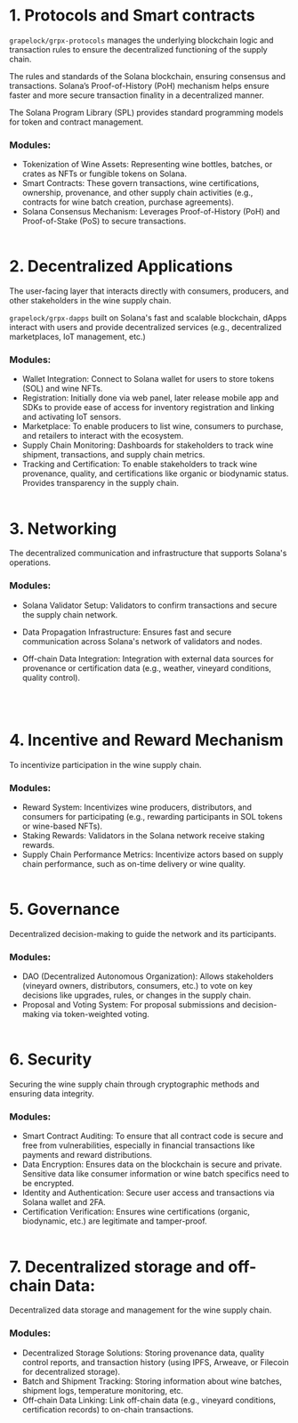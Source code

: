# 1. Protocols and Smart contracts

`grapelock/grpx-protocols` manages the underlying blockchain logic and transaction rules to ensure the decentralized functioning of the supply chain.

The rules and standards of the Solana blockchain, ensuring consensus and transactions. Solana’s Proof-of-History (PoH) mechanism helps ensure faster and more secure transaction finality in a decentralized manner.

The Solana Program Library (SPL) provides standard programming models for token and contract management.

### Modules:

- Tokenization of Wine Assets: Representing wine bottles, batches, or crates as NFTs or fungible tokens on Solana.
- Smart Contracts: These govern transactions, wine certifications, ownership, provenance, and other supply chain activities (e.g., contracts for wine batch creation, purchase agreements).
- Solana Consensus Mechanism: Leverages Proof-of-History (PoH) and Proof-of-Stake (PoS) to secure transactions.
  <br >
  <br >

# 2. Decentralized Applications

The user-facing layer that interacts directly with consumers, producers, and other stakeholders in the wine supply chain.

`grapelock/grpx-dapps` built on Solana's fast and scalable blockchain, dApps interact with users and provide decentralized services (e.g., decentralized marketplaces, IoT management, etc.)

### Modules:

- Wallet Integration: Connect to Solana wallet for users to store tokens (SOL) and wine NFTs.
- Registration: Initially done via web panel, later release mobile app and SDKs to provide ease of access for inventory registration and linking and activating IoT sensors.
- Marketplace: To enable producers to list wine, consumers to purchase, and retailers to interact with the ecosystem.
- Supply Chain Monitoring: Dashboards for stakeholders to track wine shipment, transactions, and supply chain metrics.
- Tracking and Certification: To enable stakeholders to track wine provenance, quality, and certifications like organic or biodynamic status. Provides transparency in the supply chain.
  <br >
  <br >

# 3. Networking

The decentralized communication and infrastructure that supports Solana's operations.

### Modules:

- Solana Validator Setup: Validators to confirm transactions and secure the supply chain network.
- Data Propagation Infrastructure: Ensures fast and secure communication across Solana's network of validators and nodes.
- Off-chain Data Integration: Integration with external data sources for provenance or certification data (e.g., weather, vineyard conditions, quality control).

  <br >
  <br >

# 4. Incentive and Reward Mechanism

To incentivize participation in the wine supply chain.

### Modules:

- Reward System: Incentivizes wine producers, distributors, and consumers for participating (e.g., rewarding participants in SOL tokens or wine-based NFTs).
- Staking Rewards: Validators in the Solana network receive staking rewards.
- Supply Chain Performance Metrics: Incentivize actors based on supply chain performance, such as on-time delivery or wine quality.
  <br >
  <br>

# 5. Governance

Decentralized decision-making to guide the network and its participants.

### Modules:

- DAO (Decentralized Autonomous Organization): Allows stakeholders (vineyard owners, distributors, consumers, etc.) to vote on key decisions like upgrades, rules, or changes in the supply chain.
- Proposal and Voting System: For proposal submissions and decision-making via token-weighted voting.
  <br >
  <br >

# 6. Security

Securing the wine supply chain through cryptographic methods and ensuring data integrity.

### Modules:

- Smart Contract Auditing: To ensure that all contract code is secure and free from vulnerabilities, especially in financial transactions like payments and reward distributions.
- Data Encryption: Ensures data on the blockchain is secure and private. Sensitive data like consumer information or wine batch specifics need to be encrypted.
- Identity and Authentication: Secure user access and transactions via Solana wallet and 2FA.
- Certification Verification: Ensures wine certifications (organic, biodynamic, etc.) are legitimate and tamper-proof.
  <br>
  <br>

# 7. Decentralized storage and off-chain Data:

Decentralized data storage and management for the wine supply chain.

### Modules:

- Decentralized Storage Solutions: Storing provenance data, quality control reports, and transaction history (using IPFS, Arweave, or Filecoin for decentralized storage).
- Batch and Shipment Tracking: Storing information about wine batches, shipment logs, temperature monitoring, etc.
- Off-chain Data Linking: Link off-chain data (e.g., vineyard conditions, certification records) to on-chain transactions.

<br>
<br>
